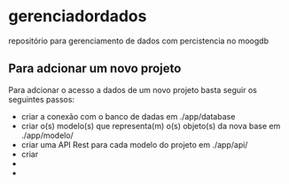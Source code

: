 # gerenciadordados
repositório para gerenciamento de dados com percistencia no moogdb


<h2>Para adcionar um novo projeto</h2>

Para adcionar o acesso a dados de um novo projeto basta seguir os seguintes passos:
<ul>
  <li>criar a conexão com o banco de dadas em ./app/database</li>
  <li>criar o(s) modelo(s) que representa(m) o(s) objeto(s) da nova base em ./app/modelo/<projeto></li>
  <li>criar uma API Rest para cada modelo do projeto em ./app/api/<projeto></li>
  <li>criar </li>
  <li></li>
  <li></li>
</ul>



